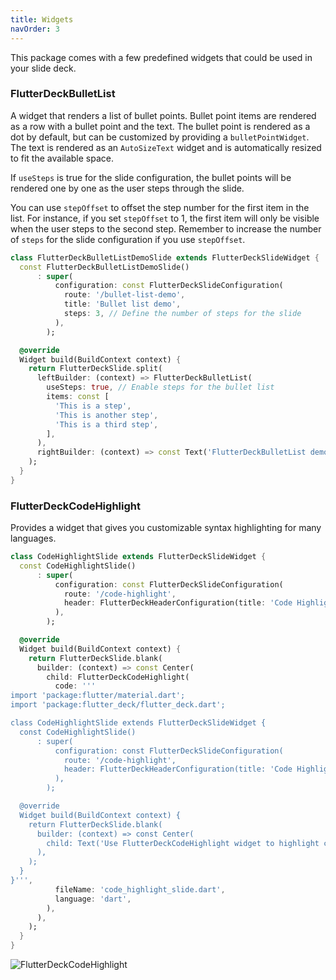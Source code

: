 ```yaml
---
title: Widgets
navOrder: 3
---
```


This package comes with a few predefined widgets that could be used in your slide deck.

### FlutterDeckBulletList

A widget that renders a list of bullet points. Bullet point items are rendered as a row with a bullet point and the text. The bullet point is rendered as a dot by default, but can be customized by providing a `bulletPointWidget`. The text is rendered as an `AutoSizeText` widget and is automatically resized to fit the available space.

If `useSteps` is true for the slide configuration, the bullet points will be rendered one by one as the user steps through the slide.

You can use `stepOffset` to offset the step number for the first item in the list. For instance, if you set `stepOffset` to 1, the first item will only be visible when the user steps to the second step. Remember to increase the number of `steps` for the slide configuration if you use `stepOffset`.

```dart
class FlutterDeckBulletListDemoSlide extends FlutterDeckSlideWidget {
  const FlutterDeckBulletListDemoSlide()
      : super(
          configuration: const FlutterDeckSlideConfiguration(
            route: '/bullet-list-demo',
            title: 'Bullet list demo',
            steps: 3, // Define the number of steps for the slide
          ),
        );

  @override
  Widget build(BuildContext context) {
    return FlutterDeckSlide.split(
      leftBuilder: (context) => FlutterDeckBulletList(
        useSteps: true, // Enable steps for the bullet list
        items: const [
          'This is a step',
          'This is another step',
          'This is a third step',
        ],
      ),
      rightBuilder: (context) => const Text('FlutterDeckBulletList demo'),
    );
  }
}
```

### FlutterDeckCodeHighlight

Provides a widget that gives you customizable syntax highlighting for many languages.

```dart
class CodeHighlightSlide extends FlutterDeckSlideWidget {
  const CodeHighlightSlide()
      : super(
          configuration: const FlutterDeckSlideConfiguration(
            route: '/code-highlight',
            header: FlutterDeckHeaderConfiguration(title: 'Code Highlighting'),
          ),
        );

  @override
  Widget build(BuildContext context) {
    return FlutterDeckSlide.blank(
      builder: (context) => const Center(
        child: FlutterDeckCodeHighlight(
          code: '''
import 'package:flutter/material.dart';
import 'package:flutter_deck/flutter_deck.dart';

class CodeHighlightSlide extends FlutterDeckSlideWidget {
  const CodeHighlightSlide()
      : super(
          configuration: const FlutterDeckSlideConfiguration(
            route: '/code-highlight',
            header: FlutterDeckHeaderConfiguration(title: 'Code Highlighting'),
          ),
        );

  @override
  Widget build(BuildContext context) {
    return FlutterDeckSlide.blank(
      builder: (context) => const Center(
        child: Text('Use FlutterDeckCodeHighlight widget to highlight code!'),
      ),
    );
  }
}''',
          fileName: 'code_highlight_slide.dart',
          language: 'dart',
        ),
      ),
    );
  }
}
```

![FlutterDeckCodeHighlight](https://github.com/mkobuolys/flutter_deck/blob/main/images/code_highlighting.png?raw=true)
